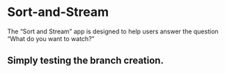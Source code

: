 # Sort-and-Stream
The “Sort and Stream” app is designed to help users answer the question “What do you want to watch?” 

## Simply testing the branch creation.

##